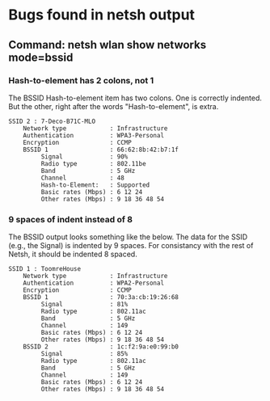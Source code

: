 # Bugs found in netsh output

## Command: netsh wlan show networks mode=bssid

### Hash-to-element has 2 colons, not 1

The BSSID Hash-to-element item has two colons. One is correctly indented. But the other, right after the words "Hash-to-element", is extra.

```
SSID 2 : 7-Deco-B71C-MLO
    Network type            : Infrastructure
    Authentication          : WPA3-Personal
    Encryption              : CCMP 
    BSSID 1                 : 66:62:8b:42:b7:1f
         Signal             : 90%  
         Radio type         : 802.11be
         Band               : 5 GHz  
         Channel            : 48 
         Hash-to-Element:   : Supported
         Basic rates (Mbps) : 6 12 24
         Other rates (Mbps) : 9 18 36 48 54
```

### 9 spaces of indent instead of 8

The BSSID output looks something like the below. The data for the SSID (e.g., the Signal) is indented by 9 spaces. For consistancy with the rest of Netsh, it should be indented 8 spaced.

```
SSID 1 : ToomreHouse
    Network type            : Infrastructure
    Authentication          : WPA2-Personal
    Encryption              : CCMP 
    BSSID 1                 : 70:3a:cb:19:26:68
         Signal             : 81%  
         Radio type         : 802.11ac
         Band               : 5 GHz  
         Channel            : 149 
         Basic rates (Mbps) : 6 12 24
         Other rates (Mbps) : 9 18 36 48 54
    BSSID 2                 : 1c:f2:9a:e0:99:b0
         Signal             : 85%  
         Radio type         : 802.11ac
         Band               : 5 GHz  
         Channel            : 149 
         Basic rates (Mbps) : 6 12 24
         Other rates (Mbps) : 9 18 36 48 54
```